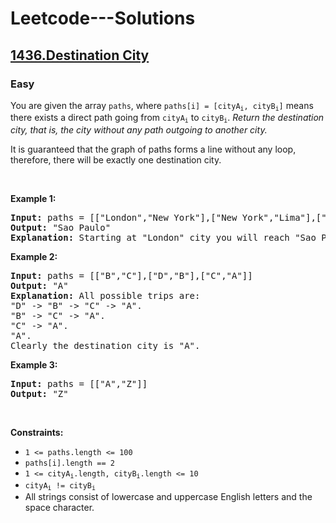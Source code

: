 # Leetcode---Solutions
<h2>
    <a href="https://leetcode.com/problems/destination-city/?envType=daily-question&envId=2023-12-15">
        1436.Destination City
    </a>
</h2>
<h3>
    Easy
</h3>
<p>You are given the array <code>paths</code>, where <code>paths[i] = [cityA<sub>i</sub>, cityB<sub>i</sub>]</code> means there exists a direct path going from <code>cityA<sub>i</sub></code> to <code>cityB<sub>i</sub></code>. <em>Return the destination city, that is, the city without any path outgoing to another city.</em></p>

<p>It is guaranteed that the graph of paths forms a line without any loop, therefore, there will be exactly one destination city.</p>

<p>&nbsp;</p>
<p><strong>Example 1:</strong></p>

<pre><strong>Input:</strong> paths = [["London","New York"],["New York","Lima"],["Lima","Sao Paulo"]]
<strong>Output:</strong> "Sao Paulo" 
<strong>Explanation:</strong> Starting at "London" city you will reach "Sao Paulo" city which is the destination city. Your trip consist of: "London" -&gt; "New York" -&gt; "Lima" -&gt; "Sao Paulo".
</pre>

<p><strong>Example 2:</strong></p>

<pre><strong>Input:</strong> paths = [["B","C"],["D","B"],["C","A"]]
<strong>Output:</strong> "A"
<strong>Explanation:</strong> All possible trips are:&nbsp;
"D" -&gt; "B" -&gt; "C" -&gt; "A".&nbsp;
"B" -&gt; "C" -&gt; "A".&nbsp;
"C" -&gt; "A".&nbsp;
"A".&nbsp;
Clearly the destination city is "A".
</pre>
<p><strong>Example 3:</strong></p>

<pre><strong>Input:</strong> paths = [["A","Z"]]
<strong>Output:</strong> "Z"
</pre>

<p>&nbsp;</p>
<p><strong>Constraints:</strong></p>

<ul>
	<li><code>1 &lt;= paths.length &lt;= 100</code></li>
	<li><code>paths[i].length == 2</code></li>
	<li><code>1 &lt;= cityA<sub>i</sub>.length, cityB<sub>i</sub>.length &lt;= 10</code></li>
	<li><code>cityA<sub>i</sub> != cityB<sub>i</sub></code></li>
	<li>All strings consist of lowercase and uppercase English letters and the space character.</li>
</ul>